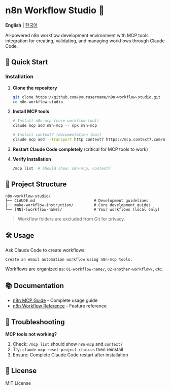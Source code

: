 # n8n Workflow Studio 🚀

**English** | [한국어](README.ko.md)

AI-powered n8n workflow development environment with MCP tools integration for creating, validating, and managing workflows through Claude Code.

## 🚀 Quick Start

### Installation

1. **Clone the repository**
   ```bash
   git clone https://github.com/yourusername/n8n-workflow-studio.git
   cd n8n-workflow-studio
   ```

2. **Install MCP tools**
   ```bash
   # Install n8n-mcp (core workflow tool)
   claude mcp add n8n-mcp -- npx n8n-mcp
   
   # Install context7 (documentation tool)
   claude mcp add --transport http context7 https://mcp.context7.com/mcp
   ```

3. **Restart Claude Code completely** (critical for MCP tools to work)

4. **Verify installation**
   ```bash
   /mcp list  # Should show: n8n-mcp, context7
   ```

## 📁 Project Structure

```
n8n-workflow-studio/
├── CLAUDE.md                          # Development guidelines
├── make-workflow-instruction/         # Core development guides
└── [NN]-[workflow-name]/              # Your workflows (local only)
```

> Workflow folders are excluded from Git for privacy.

## 🛠 Usage

Ask Claude Code to create workflows:
```
Create an email automation workflow using n8n-mcp tools.
```

Workflows are organized as: `01-workflow-name/`, `02-another-workflow/`, etc.

## 📚 Documentation

- [n8n MCP Guide](make-workflow-instruction/n8n-mcp-guide.md) - Complete usage guide
- [n8n Workflow Reference](make-workflow-instruction/n8n-workflow-reference.md) - Feature reference

## 🐛 Troubleshooting

**MCP tools not working?**
1. Check: `/mcp list` should show `n8n-mcp` and `context7`
2. Try: `claude mcp reset-project-choices` then reinstall
3. Ensure: Complete Claude Code restart after installation

## 📄 License

MIT License
